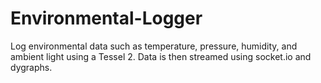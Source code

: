 # Environmental-Logger
Log environmental data such as temperature, pressure, humidity, and ambient light using a Tessel 2. Data is then streamed using socket.io and dygraphs.
